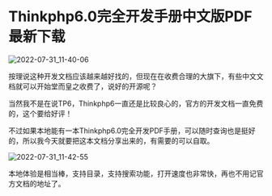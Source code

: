 # Thinkphp6.0完全开发手册中文版PDF最新下载

![2022-07-31_11-40-06](https://pic.shejibiji.com/i/2022/07/31/62e5f9a4029d2.jpg)

按理说这种开发文档应该越来越好找的，但现在在收费合理的大旗下，有些中文文档就可以开始堂而皇之收费了，说好的开源呢？

当然我不是在说TP6，Thinkphp6一直还是比较良心的，官方的开发文档一直免费的，这个要给好评！

不过如果本地能有一本Thinkphp6.0完全开发PDF手册，可以随时查询也是挺好的，所以我今天就要把这本文档分享出来的，有需要的可以自取。

![2022-07-31_11-42-55](https://pic.shejibiji.com/i/2022/07/31/62e5fa449dfc6.jpg)

本地体验是相当棒，支持目录，支持搜索功能，打开速度也非常快，再也不用记官方文档的地址了。